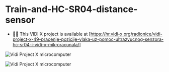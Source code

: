 # Train-and-HC-SR04-distance-sensor

- 👨‍💻 This VIDI X project is available at [https://hr.vidi-x.org/radionice/vidi-project-x-49-pracenje-pozicije-vlaka-uz-pomoc-ultrazvucnog-senzora-hc-sr04-i-vidi-x-mikroracunala/]

![Vidi Project X microcomputer](https://hr.vidi-x.org/wp-content/uploads/2023/01/Vlakic-2.jpg)

![Vidi Project X microcomputer](https://hr.vidi-x.org/wp-content/uploads/2023/01/Vlakic-1-768x512.jpg)
